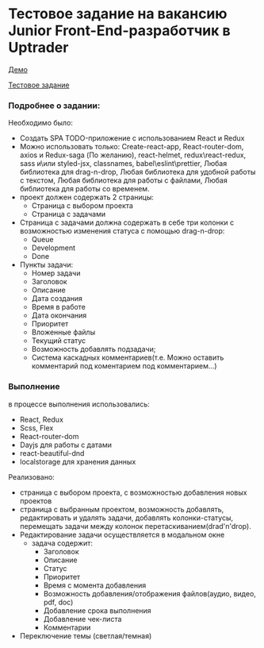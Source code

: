 # Тестовое задание на вакансию  Junior Front-End-разработчик в Uptrader

[Демо](https://mich-man.ru/projects/todo-test-uptrader/#/select_project)

[Тестовое задание](https://github.com/UptraderTestTask/Junior-frontend)

### Подробнее о задании:

Необходимо было:

- Создать SPA TODO-приложение с использованием React и Redux
- Можно использовать только: Create-react-app, React-router-dom, axios и Redux-saga (По желанию), react-helmet, redux\react-redux, sass и\или styled-jsx, classnames, babel\eslint\prettier, Любая библиотека для drag-n-drop, Любая библиотека для удобной работы с текстом, Любая библиотека для работы с файлами, Любая библиотека для работы со временем.
- проект должен содержать 2 страницы:
  - Страница с выбором проекта
  - Страница с задачами
- Страница с задачами должна содержать в себе три колонки c возможностью изменения статуса с помощью drag-n-drop:
  - Queue
  - Development
  - Done
- Пункты задачи:
  - Номер задачи
  - Заголовок
  - Описание
  - Дата создания
  - Время в работе
  - Дата окончания
  - Приоритет
  - Вложенные файлы
  - Текущий статус
  - Возможность добавлять подзадачи;
  - Система каскадных комментариев(т.е. Можно оставить комментарий под коментарием под комментарием...)


### Выполнение

в процессе выполнения использовались:
- React, Redux
- Scss, Flex
- React-router-dom
- Dayjs для работы с датами
- react-beautiful-dnd 
- localstorage для хранения данных 

Реализовано:
- страница с выбором проекта, с возможностью добавления новых проектов
- страница с выбранным проектом, возможность добавлять, редактировать и удалять задачи, добавлять колонки-статусы, перемещать задачи между колонок перетаскиванием(drad'n'drop).
- Редактирование задачи осуществляется в модальном окне
  - задача содержит:
    + Заголовок
    + Описание
    + Статус 
    + Приоритет
    + Время с момента добавления
    + Возможность добавления/отображения файлов(аудио, видео, pdf, doc)
    + Добавление срока выполнения
    + Добавление чек-листа
    + Комментарии
- Переключение темы (светлая/темная)

